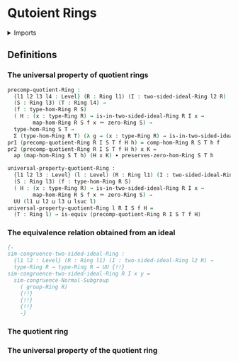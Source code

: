 # Qutoient Rings

<details><summary>Imports</summary>
```agda
module ring-theory.quotient-rings where
open import foundation.dependent-pair-types
open import foundation.equivalences
open import foundation.identity-types
open import foundation.universe-levels
open import group-theory.normal-subgroups
open import ring-theory.homomorphisms-rings
open import ring-theory.ideals-rings
open import ring-theory.rings
```
</details>

## Definitions

### The universal property of quotient rings

```agda
precomp-quotient-Ring :
  {l1 l2 l3 l4 : Level} (R : Ring l1) (I : two-sided-ideal-Ring l2 R)
  (S : Ring l3) (T : Ring l4) →
  (f : type-hom-Ring R S)
  ( H : (x : type-Ring R) → is-in-two-sided-ideal-Ring R I x →
        map-hom-Ring R S f x ＝ zero-Ring S) →
  type-hom-Ring S T →
  Σ (type-hom-Ring R T) (λ g → (x : type-Ring R) → is-in-two-sided-ideal-Ring R I x → map-hom-Ring R T g x ＝ zero-Ring T)
pr1 (precomp-quotient-Ring R I S T f H h) = comp-hom-Ring R S T h f
pr2 (precomp-quotient-Ring R I S T f H h) x K =
  ap (map-hom-Ring S T h) (H x K) ∙ preserves-zero-hom-Ring S T h

universal-property-quotient-Ring :
  {l1 l2 l3 : Level} (l : Level) (R : Ring l1) (I : two-sided-ideal-Ring l2 R)
  (S : Ring l3) (f : type-hom-Ring R S)
  ( H : (x : type-Ring R) → is-in-two-sided-ideal-Ring R I x →
        map-hom-Ring R S f x ＝ zero-Ring S) →
  UU (l1 ⊔ l2 ⊔ l3 ⊔ lsuc l)
universal-property-quotient-Ring l R I S f H =
  (T : Ring l) → is-equiv (precomp-quotient-Ring R I S T f H)
```

### The equivalence relation obtained from an ideal

```agda
{-
sim-congruence-two-sided-ideal-Ring :
  {l1 l2 : Level} (R : Ring l1) (I : two-sided-ideal-Ring l2 R) →
  type-Ring R → type-Ring R → UU {!!}
sim-congruence-two-sided-ideal-Ring R I x y =
  sim-congruence-Normal-Subgroup
    ( group-Ring R)
    {!!}
    {!!}
    {!!}
    -}
```

### The quotient ring

### The universal property of the quotient ring
